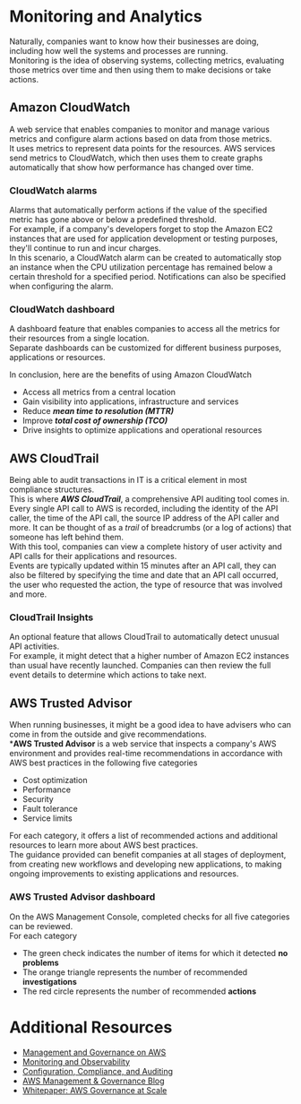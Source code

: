 # Monitoring and Analytics
Naturally, companies want to know how their businesses are doing, including how well the systems and processes are running. </br>
Monitoring is the idea of observing systems, collecting metrics, evaluating those metrics over time and then using them to make decisions or take actions. </br>

## Amazon CloudWatch
A web service that enables companies to monitor and manage various metrics and configure alarm actions based on data from those metrics. </br>
It uses metrics to represent data points for the resources. AWS services send metrics to CloudWatch, which then uses them to create graphs automatically that show how performance has changed over time. </br>

### CloudWatch alarms
Alarms that automatically perform actions if the value of the specified metric has gone above or below a predefined threshold. </br>
For example, if a company's developers forget to stop the Amazon EC2 instances that are used for application development or testing purposes, they'll continue to run and incur charges. </br>
In this scenario, a CloudWatch alarm can be created to automatically stop an instance when the CPU utilization percentage has remained below a certain threshold for a specified period. Notifications can also be specified when configuring the alarm. </br>

### CloudWatch dashboard
A dashboard feature that enables companies to access all the metrics for their resources from a single location. </br>
Separate dashboards can be customized for different business purposes, applications or resources. </br>

In conclusion, here are the benefits of using Amazon CloudWatch

- Access all metrics from a central location
- Gain visibility into applications, infrastructure and services
- Reduce ***mean time to resolution (MTTR)***
- Improve ***total cost of ownership (TCO)***
- Drive insights to optimize applications and operational resources

## AWS CloudTrail
Being able to audit transactions in IT is a critical element in most compliance structures. </br>
This is where ***AWS CloudTrail***, a comprehensive API auditing tool comes in. </br>
Every single API call to AWS is recorded, including the identity of the API caller, the time of the API call, the source IP address of the API caller and more. It can be thought of as a _trail_ of breadcrumbs (or a log of actions) that someone has left behind them. </br>
With this tool, companies can view a complete history of user activity and API calls for their applications and resources. </br>
Events are typically updated within 15 minutes after an API call, they can also be filtered by specifying the time and date that an API call occurred, the user who requested the action, the type of resource that was involved and more. </br>

### CloudTrail Insights
An optional feature that allows CloudTrail to automatically detect unusual API activities. </br>
For example, it might detect that a higher number of Amazon EC2 instances than usual have recently launched. Companies can then review the full event details to determine which actions to take next. </br>

## AWS Trusted Advisor
When running businesses, it might be a good idea to have advisers who can come in from the outside and give recommendations. </br>
***AWS Trusted Advisor** is a web service that inspects a company's AWS environment and provides real-time recommendations in accordance with AWS best practices in the following five categories

- Cost optimization
- Performance
- Security
- Fault tolerance
- Service limits

For each category, it offers a list of recommended actions and additional resources to learn more about AWS best practices. </br>
The guidance provided can benefit companies at all stages of deployment, from creating new workflows and developing new applications, to making ongoing improvements to existing applications and resources. </br>

### AWS Trusted Advisor dashboard
On the AWS Management Console, completed checks for all five categories can be reviewed. </br>
For each category

- The green check indicates the number of items for which it detected **no problems**
- The orange triangle represents the number of recommended **investigations**
- The red circle represents the number of recommended **actions**

# Additional Resources
- [Management and Governance on AWS](https://aws.amazon.com/products/management-tools)
- [Monitoring and Observability](https://aws.amazon.com/products/management-tools/use-cases/monitoring-and-observability/)
- [Configuration, Compliance, and Auditing](https://aws.amazon.com/products/management-tools/use-cases/configuration-compliance-and-auditing/)
- [AWS Management & Governance Blog](https://aws.amazon.com/blogs/mt/)
- [Whitepaper: AWS Governance at Scale](https://docs.aws.amazon.com/whitepapers/latest/aws-governance-at-scale/introduction.html)

